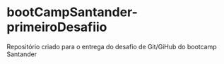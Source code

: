 # bootCampSantander-primeiroDesafiio
Repositório criado para o entrega do desafio de Git/GiHub do bootcamp Santander
